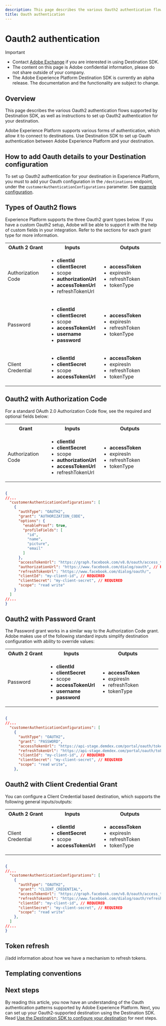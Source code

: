 ```yaml
---
description: This page describes the various Oauth2 authentication flows supported by Destination SDK, as well as instructions to set up Oauth2 authentication for your destination.
title: Oauth authentication
---
```

# Oauth2 authentication 


>[!IMPORTANT]
>
>* Contact [Adobe Exchange](https://partners.adobe.com/exchangeprogram/creativecloud.html) if you are interested in using Destination SDK.
>* The content on this page is Adobe confidential information, please do not share outside of your company.
>* The Adobe Experience Platform Destination SDK is currently an alpha release. The documentation and the functionality are subject to change.

## Overview 

This page describes the various Oauth2 authentication flows supported by Destination SDK, as well as instructions to set up Oauth2 authentication for your destination.

Adobe Experience Platform supports various forms of authentication, which allow it to connect to destinations. Use Destination SDK to set up Oauth authentication between Adobe Experience Platform and your destination.

## How to add Oauth details to your Destination configuration

To set up Oauth2 authentication for your destination in Experience Platform, you must to add your Oauth configuration in the `/destinations` endpoint, under the `customerAuthenticationConfigurations` parameter. See [example configuration](/help/destination-configuration.md#example-configuration).

## Types of Oauth2 flows

Experience Platform supports the three Oauth2 grant types below. If you have a custom Oauth2 setup, Adobe will be able to support it with the help of custom fields in your integration. Refer to the sections for each grant type for more information.

<table class="relative-table wrapped confluenceTable"><colgroup><col style="width: 26.2554%;" /><col style="width: 33.8594%;" /><col style="width: 39.8852%;" /></colgroup><tbody><tr><th class="confluenceTh">OAuth 2 Grant</th><th class="confluenceTh">Inputs</th><th class="confluenceTh">Outputs</th></tr><tr><td class="confluenceTd">Authorization Code</td><td class="confluenceTd"><ul><li><strong>clientId</strong></li><li><strong>clientSecret</strong></li><li>scope</li><li><strong>authorizationUrl</strong></li><li><strong>accessTokenUrl</strong></li><li>refreshTokenUrl</li></ul></td><td class="confluenceTd"><ul><li><strong>accessToken</strong></li><li>expiresIn</li><li>refreshToken</li><li>tokenType</li></ul></td></tr><tr><td class="confluenceTd">Password</td><td class="confluenceTd"><ul><li><strong>clientId</strong></li><li><strong>clientSecret</strong></li><li>scope</li><li><strong>accessTokenUrl</strong></li><li><strong>username</strong></li><li><strong>password</strong></li></ul></td><td class="confluenceTd"><ul><li><strong>accessToken</strong></li><li>expiresIn</li><li>refreshToken</li><li>tokenType</li></ul></td></tr><tr><td class="confluenceTd">Client Credential</td><td class="confluenceTd"><ul><li><strong>clientId</strong></li><li><strong>clientSecret</strong></li><li>scope</li><li><strong>accessTokenUrl</strong></li></ul></td><td class="confluenceTd"><ul><li><strong>accessToken</strong></li><li>expiresIn</li><li>refreshToken</li><li>tokenType</li></ul></td></tr></tbody></table>

## Oauth2 with Authorization Code

For a standard OAuth 2.0 Authorization Code flow, see the required and optional fields below:

<table class="relative-table wrapped confluenceTable"><colgroup><col style="width: 26.2554%;" /><col style="width: 33.8594%;" /><col style="width: 39.8852%;" /></colgroup><tbody><tr><th class="confluenceTh">Grant</th><th class="confluenceTh">Inputs</th><th class="confluenceTh">Outputs</th></tr><tr><td class="confluenceTd">Authorization Code</td><td class="confluenceTd"><ul><li><strong>clientId</strong></li><li><strong>clientSecret</strong></li><li>scope</li><li><strong>authorizationUrl</strong></li><li><strong>accessTokenUrl</strong></li><li>refreshTokenUrl</li></ul></td><td class="confluenceTd"><ul><li><strong>accessToken</strong></li><li>expiresIn</li><li>refreshToken</li><li>tokenType</li></ul></td></tr></tbody></table>



``` json

{
//...
  "customerAuthenticationConfigurations": [
    {
      "authType": "OAUTH2",
      "grant": "AUTHORIZATION_CODE",
      "options": {
        "enableProof": true,
        "profileFields": [
          "id",
          "name",
          "picture",
          "email"
        ]
      },
      "accessTokenUrl": "https://graph.facebook.com/v8.0/oauth/access_token", // REQUIRED
      "authorizationUrl": "https://www.facebook.com/dialog/oauth", // REQUIRED
      "refreshTokenUrl": "https://www.facebook.com/dialog/oauth/",
      "clientId": "my-client-id", // REQUIRED
      "clientSecret": "my-client-secret", // REQUIRED
      "scope": "read write"
    }
  ]
//...
}

```

## Oauth2 with Password Grant 

The Password grant works in a similar way to the Authorization Code grant. Adobe makes use of the following standard inputs simplify destination configuration with ability to override values:

<table class="relative-table wrapped confluenceTable"><colgroup><col style="width: 26.2554%;" /><col style="width: 33.8594%;" /><col style="width: 39.8852%;" /></colgroup><tbody><tr><th class="confluenceTh">OAuth 2 Grant</th><th class="confluenceTh">Inputs</th><th class="confluenceTh">Outputs</th></tr><tr><td class="confluenceTd">Password</td><td class="confluenceTd"><ul><li><strong>clientId</strong></li><li><strong>clientSecret</strong></li><li>scope</li><li><strong>accessTokenUrl</strong></li><li><strong>username</strong></li><li><strong>password</strong></li></ul></td><td class="confluenceTd"><ul><li><strong>accessToken</strong></li><li>expiresIn</li><li>refreshToken</li><li>tokenType</li></ul></td></tr></tbody></table>

``` json

{
//...
  "customerAuthenticationConfigurations": [
    {
      "authType": "OAUTH2",
      "grant": "PASSWORD",
      "accessTokenUrl": "https://api-stage.demdex.com/portal/oauth/token",// REQUIRED
      "refreshTokenUrl": "https://api-stage.demdex.com/portal/oauth/token", // will not be used since we will always get a brand new token
      "clientId": "my-client-id", // REQUIRED
      "clientSecret": "my-client-secret", // REQUIRED
      "scope": "read write",
    },

```

## Oauth2 with Client Credential Grant

You can configure a Client Credential based destination, which supports the following general inputs/outputs:

<table class="relative-table wrapped confluenceTable"><colgroup><col style="width: 26.2554%;" /><col style="width: 33.8594%;" /><col style="width: 39.8852%;" /></colgroup><tbody><tr><th class="confluenceTh">OAuth 2 Grant</th><th class="confluenceTh">Inputs</th><th class="confluenceTh">Outputs</th></tr><tr><td class="confluenceTd">Client Credential</td><td class="confluenceTd"><ul><li><strong>clientId</strong></li><li><strong>clientSecret</strong></li><li>scope</li><li><strong>accessTokenUrl</strong></li></ul></td><td class="confluenceTd"><ul><li><strong>accessToken</strong></li><li>expiresIn</li><li>refreshToken</li><li>tokenType</li></ul></td></tr></tbody></table>



``` json

{
//...
  "customerAuthenticationConfigurations": [
    {
      "authType": "OAUTH2",
      "grant": "CLIENT_CREDENTIAL",
      "accessTokenUrl": "https://graph.facebook.com/v8.0/oauth/access_token", // REQUIRED
      "refreshTokenUrl": "https://www.facebook.com/dialog/oauth/refresh",
      "clientId": "my-client-id", // REQUIRED
      "clientSecret": "my-client-secret", // REQUIRED
      "scope": "read write"
    },
  ]
//...
}

```

## Token refresh

//add information about how we have a mechanism to refresh tokens.

## Templating conventions



## Next steps

By reading this article, you now have an understanding of the Oauth authentication patterns supported by Adobe Experience Platform. Next, you can set up your Oauth2-supported destination using the Destination SDK. Read [Use the Destination SDK to configure your destination](./configure-destination-instructions.md) for next steps.
